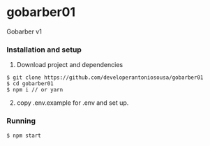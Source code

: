 # gobarber01

Gobarber v1

### Installation and setup

1. Download project and dependencies

```
$ git clone https://github.com/developerantoniosousa/gobarber01
$ cd gobarber01
$ npm i // or yarn
```

2. copy .env.example for .env and set up.

### Running

```
$ npm start
```

